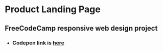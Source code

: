 # Product Landing Page

## FreeCodeCamp responsive web design project

- ### Codepen link is [here](https://codepen.io/realstankle/full/YzEaBXx)

